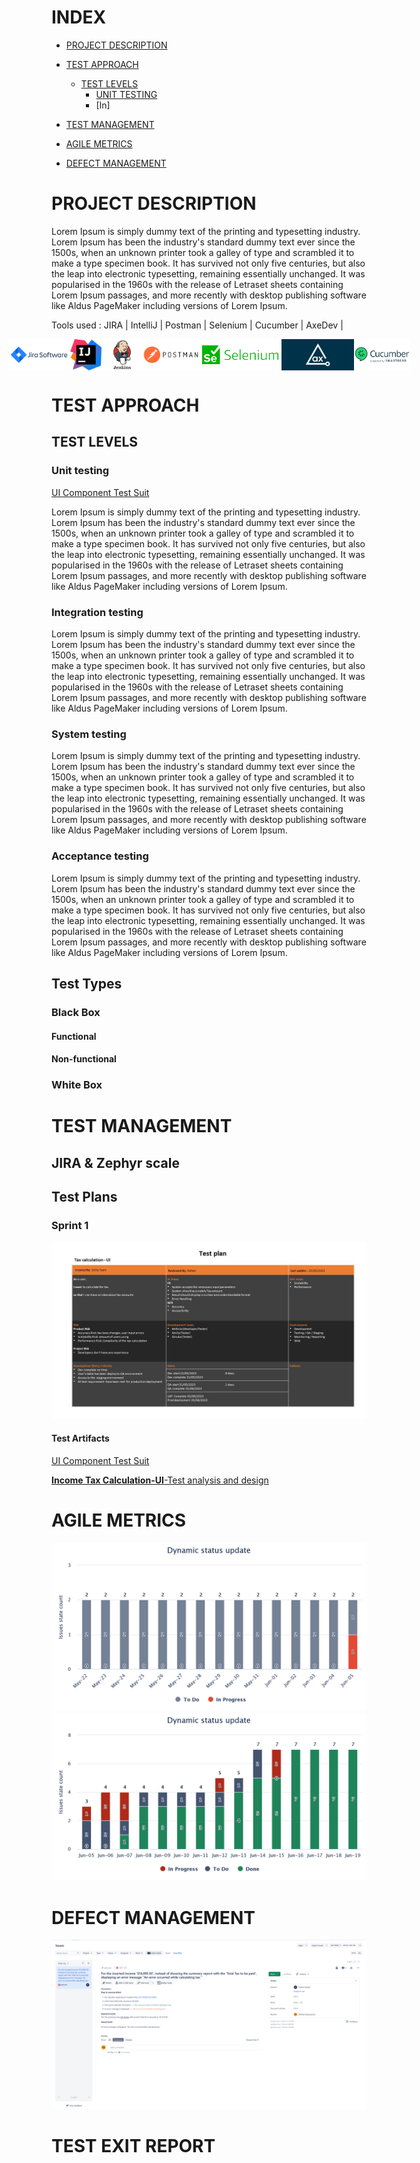 # INDEX
- [PROJECT DESCRIPTION](#project-description)
- [TEST APPROACH](#test-approach)
  - [TEST LEVELS](#test-levels)
    - [UNIT TESTING](#unit-testing)
    - [In]

- [TEST MANAGEMENT](#test-management)
- [AGILE METRICS](#agile-metrics)
- [DEFECT MANAGEMENT](#defect-management)


# PROJECT DESCRIPTION



Lorem Ipsum is simply dummy text of the printing and typesetting industry. Lorem Ipsum has been the industry's standard dummy text ever since the 1500s, when an unknown printer took a galley of type and scrambled it to make a type specimen book. It has survived not only five centuries, but also the leap into electronic typesetting, remaining essentially unchanged. It was popularised in the 1960s with the release of Letraset sheets containing Lorem Ipsum passages, and more recently with desktop publishing software like Aldus PageMaker including versions of Lorem Ipsum.

Tools used
: JIRA | IntelliJ | Postman | Selenium | Cucumber | AxeDev | 

<div style="display: flex; justify-content: center;">
<img src="Assets/atlassian_jira-ar21.png" alt="Image 2" style="height: 50px; margin: 0px;">
  <img src="Assets/IntelliJ_IDEA_Icon.svg.png" alt="Image 2" style="height: 50px; margin: 0px;">
  <img src="Assets/jenkins8460.jpg" alt="Image 2" style="height: 50px; margin: 0px;">
  <img src="Assets/postman-inc-logo-vector.png" alt="Image 2" style="height: 50px; margin: 0px;">
  <img src="Assets/selenium.png" alt="Image 2" style="height: 50px; margin: 0px;">
  <img src="Assets/axe-rebrand.png" alt="Image 2" style="height: 50px; margin: 0px;">
  <img src="Assets/0_6T0D8OjInvZhyHDE.png" alt="Image 2" style="height: 50px; margin: 0px;">


</div>

# TEST APPROACH

## TEST LEVELS

### Unit testing
[UI Component Test Suit](https://techdojob2.atlassian.net/projects/QTC?selectedItem=com.atlassian.plugins.atlassian-connect-plugin:com.kanoah.test-manager__main-project-page#!/v2/testCases?projectId=10003)

Lorem Ipsum is simply dummy text of the printing and typesetting industry. Lorem Ipsum has been the industry's standard dummy text ever since the 1500s, when an unknown printer took a galley of type and scrambled it to make a type specimen book. It has survived not only five centuries, but also the leap into electronic typesetting, remaining essentially unchanged. It was popularised in the 1960s with the release of Letraset sheets containing Lorem Ipsum passages, and more recently with desktop publishing software like Aldus PageMaker including versions of Lorem Ipsum.

### Integration testing
Lorem Ipsum is simply dummy text of the printing and typesetting industry. Lorem Ipsum has been the industry's standard dummy text ever since the 1500s, when an unknown printer took a galley of type and scrambled it to make a type specimen book. It has survived not only five centuries, but also the leap into electronic typesetting, remaining essentially unchanged. It was popularised in the 1960s with the release of Letraset sheets containing Lorem Ipsum passages, and more recently with desktop publishing software like Aldus PageMaker including versions of Lorem Ipsum.

### System testing
Lorem Ipsum is simply dummy text of the printing and typesetting industry. Lorem Ipsum has been the industry's standard dummy text ever since the 1500s, when an unknown printer took a galley of type and scrambled it to make a type specimen book. It has survived not only five centuries, but also the leap into electronic typesetting, remaining essentially unchanged. It was popularised in the 1960s with the release of Letraset sheets containing Lorem Ipsum passages, and more recently with desktop publishing software like Aldus PageMaker including versions of Lorem Ipsum.

### Acceptance testing
Lorem Ipsum is simply dummy text of the printing and typesetting industry. Lorem Ipsum has been the industry's standard dummy text ever since the 1500s, when an unknown printer took a galley of type and scrambled it to make a type specimen book. It has survived not only five centuries, but also the leap into electronic typesetting, remaining essentially unchanged. It was popularised in the 1960s with the release of Letraset sheets containing Lorem Ipsum passages, and more recently with desktop publishing software like Aldus PageMaker including versions of Lorem Ipsum.


## Test Types
### Black Box
#### Functional 
#### Non-functional

### White Box


# TEST MANAGEMENT

## JIRA & Zephyr scale


## Test Plans
### Sprint 1
![Test plan Sprint 1](/Assets/Slide2.JPG)
#### Test Artifacts
[UI Component Test Suit](https://techdojob2.atlassian.net/projects/QTC?selectedItem=com.atlassian.plugins.atlassian-connect-plugin:com.kanoah.test-manager__main-project-page#!/v2/testCases?projectId=10003)


[**Income Tax Calculation-UI**-Test analysis and design](https://docs.google.com/document/d/1RmNcYZimInADYbaS5WCcUtNw1NeDR47olZXLoImyVE8/edit)


# AGILE METRICS
![Burndownchart](/Assets/IH_Dynamic_Status_Update_2023-07-24_21_29.png)
![Burndownchart](/Assets/IH_Dynamic_Status_Update_2023-07-24_21_30.png)

# DEFECT MANAGEMENT
![Defect Report](/Assets/Defect%20reporting.png)



# TEST EXIT REPORT
